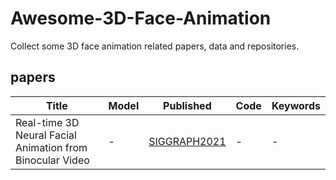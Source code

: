 # Awesome-3D-Face-Animation

Collect some 3D face animation related papers, data and repositories.

## papers

| Title                  | Model                  | Published                                                    | Code                                                         | Keywords                                                     |
| ---------------------- | ---------------------- | ------------------------------------------------------------ | ------------------------------------------------------------ | ------------------------------------------------------------ |
|Real-time 3D Neural Facial Animation from Binocular Video | - | [SIGGRAPH2021](https://dl.acm.org/doi/pdf/10.1145/3450626.3459806) | - |- |
